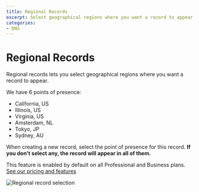 ```yaml
---
title: Regional Records
excerpt: Select geographical regions where you want a record to appear.
categories:
- DNS
---
```


# Regional Records

Regional records lets you select geographical regions where you want a record to appear.

We have 6 points of presence:

* California, US
* Illinois, US
* Virginia, US
* Amsterdam, NL
* Tokyo, JP
* Sydney, AU

When creating a new record, select the point of presence for this record. **If you don't select any, the record will appear in all of them.**

This feature is enabled by default on all Professional and Business plans. [See our pricing and features](https://dnsimple.com/pricing)

![Regional record selection](/files/regional-records.png)
